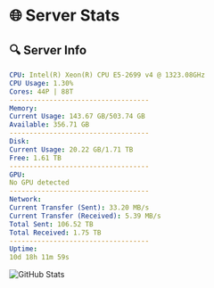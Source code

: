 # 🌐 Server Stats
## 🔍 Server Info
```yaml
CPU: Intel(R) Xeon(R) CPU E5-2699 v4 @ 1323.08GHz
CPU Usage: 1.30%
Cores: 44P | 88T
-----------------------------------
Memory:
Current Usage: 143.67 GB/503.74 GB
Available: 356.71 GB
-----------------------------------
Disk:
Current Usage: 20.22 GB/1.71 TB
Free: 1.61 TB
-----------------------------------
GPU:
No GPU detected
-----------------------------------
Network:
Current Transfer (Sent): 33.20 MB/s
Current Transfer (Received): 5.39 MB/s
Total Sent: 106.52 TB
Total Received: 1.75 TB
-----------------------------------
Uptime:
10d 18h 11m 59s
```
![GitHub Stats](https://img.shields.io/badge/Updated-2025-02-18_16:55:17-blue)